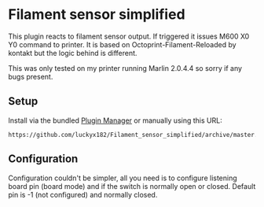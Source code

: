 # Filament sensor simplified

This plugin reacts to filament sensor output. If triggered it issues M600 X0 Y0 command to printer.
It is based on Octoprint-Filament-Reloaded by kontakt but the logic behind is different.

This was only tested on my printer running Marlin 2.0.4.4 so sorry if any bugs present.

## Setup

Install via the bundled [Plugin Manager](https://docs.octoprint.org/en/master/bundledplugins/pluginmanager.html)
or manually using this URL:

    https://github.com/luckyx182/Filament_sensor_simplified/archive/master.zip

## Configuration

Configuration couldn't be simpler, all you need is to configure listening board pin (board mode) and if the switch is normally open or closed.
Default pin is -1 (not configured) and normally closed.
